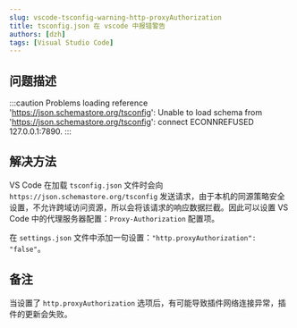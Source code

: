 ```yaml
---
slug: vscode-tsconfig-warning-http-proxyAuthorization
title: tsconfig.json 在 vscode 中报错警告
authors: [dzh]
tags: [Visual Studio Code]
---
```


<!-- truncate -->

## 问题描述

:::caution
Problems loading reference 'https://json.schemastore.org/tsconfig': Unable to load schema from 'https://json.schemastore.org/tsconfig': connect ECONNREFUSED 127.0.0.1:7890.
:::

## 解决方法

VS Code 在加载 `tsconfig.json` 文件时会向 `https://json.schemastore.org/tsconfig` 发送请求，由于本机的同源策略安全设置，不允许跨域访问资源，所以会将该请求的响应数据拦截。因此可以设置 VS Code 中的代理服务器配置：`Proxy-Authorization` 配置项。

在 `settings.json` 文件中添加一句设置：`"http.proxyAuthorization": "false"`。

## 备注

当设置了 `http.proxyAuthorization` 选项后，有可能导致插件网络连接异常，插件的更新会失败。
